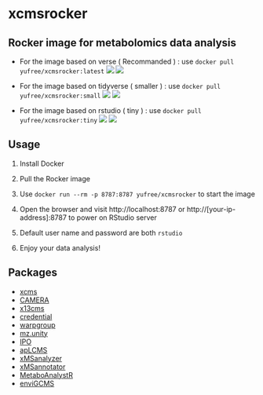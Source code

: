 # xcmsrocker

## Rocker image for metabolomics data analysis

- For the image based on verse ( Recommanded ) : use `docker pull yufree/xcmsrocker:latest`
[![](https://images.microbadger.com/badges/image/yufree/xcmsrocker.svg)](https://microbadger.com/images/yufree/xcmsrocker "Get your own image badge on microbadger.com") [![](https://images.microbadger.com/badges/version/yufree/xcmsrocker.svg)](https://microbadger.com/images/yufree/xcmsrocker "Get your own version badge on microbadger.com")

- For the image based on tidyverse ( smaller ) : use `docker pull yufree/xcmsrocker:small`
[![](https://images.microbadger.com/badges/image/yufree/xcmsrocker:small.svg)](https://microbadger.com/images/yufree/xcmsrocker:small "Get your own image badge on microbadger.com") [![](https://images.microbadger.com/badges/version/yufree/xcmsrocker:small.svg)](https://microbadger.com/images/yufree/xcmsrocker:small "Get your own version badge on microbadger.com")

- For the image based on rstudio ( tiny ) : use `docker pull yufree/xcmsrocker:tiny`
[![](https://images.microbadger.com/badges/image/yufree/xcmsrocker:tiny.svg)](https://microbadger.com/images/yufree/xcmsrocker:tiny "Get your own image badge on microbadger.com") [![](https://images.microbadger.com/badges/version/yufree/xcmsrocker:tiny.svg)](https://microbadger.com/images/yufree/xcmsrocker:tiny "Get your own version badge on microbadger.com")

## Usage

1. Install Docker

2. Pull the Rocker image

3. Use `docker run --rm -p 8787:8787 yufree/xcmsrocker` to start the image

4. Open the browser and visit http://localhost:8787 or http://[your-ip-address]:8787 to power on RStudio server

5. Default user name and password are both `rstudio`

6. Enjoy your data analysis!

## Packages

- [xcms](https://bioconductor.org/packages/release/bioc/html/xcms.html)
- [CAMERA](https://bioconductor.org/packages/release/bioc/html/CAMERA.html)
- [x13cms](http://pubs.acs.org/doi/10.1021/ac403384n)
- [credential](http://pubs.acs.org/doi/abs/10.1021/ac503092d)
- [warpgroup](https://academic.oup.com/bioinformatics/article-lookup/doi/10.1093/bioinformatics/btv564)
- [mz.unity](http://pubs.acs.org/doi/abs/10.1021/acs.analchem.6b01702)
- [IPO](https://bioconductor.org/packages/release/bioc/html/IPO.html)
- [apLCMS](https://sourceforge.net/projects/aplcms/)
- [xMSanalyzer](https://bmcbioinformatics.biomedcentral.com/articles/10.1186/1471-2105-14-15)
- [xMSannotator](http://pubs.acs.org/doi/abs/10.1021/acs.analchem.6b01214)
- [MetaboAnalystR](https://github.com/xia-lab/MetaboAnalystR)
- [enviGCMS](https://cran.r-project.org/web/packages/enviGCMS/index.html)
